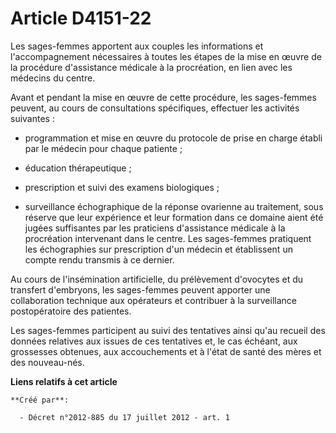 # Article D4151-22

Les sages-femmes apportent aux couples les informations et l'accompagnement nécessaires à toutes les étapes de la mise en
œuvre de la procédure d'assistance médicale à la procréation, en lien avec les médecins du centre.

Avant et pendant la mise en œuvre de cette procédure, les sages-femmes peuvent, au cours de consultations spécifiques,
effectuer les activités suivantes :

- programmation et mise en œuvre du protocole de prise en charge établi par le médecin pour chaque patiente ;

- éducation thérapeutique ;

- prescription et suivi des examens biologiques ;

- surveillance échographique de la réponse ovarienne au traitement, sous réserve que leur expérience et leur formation dans
ce domaine aient été jugées suffisantes par les praticiens d'assistance médicale à la procréation intervenant dans le centre.
Les sages-femmes pratiquent les échographies sur prescription d'un médecin et établissent un compte rendu transmis à ce
dernier.

Au cours de l'insémination artificielle, du prélèvement d'ovocytes et du transfert d'embryons, les sages-femmes peuvent
apporter une collaboration technique aux opérateurs et contribuer à la surveillance postopératoire des patientes.

Les sages-femmes participent au suivi des tentatives ainsi qu'au recueil des données relatives aux issues de ces tentatives
et, le cas échéant, aux grossesses obtenues, aux accouchements et à l'état de santé des mères et des nouveau-nés.

**Liens relatifs à cet article**

	**Créé par**:

	  - Décret n°2012-885 du 17 juillet 2012 - art. 1
